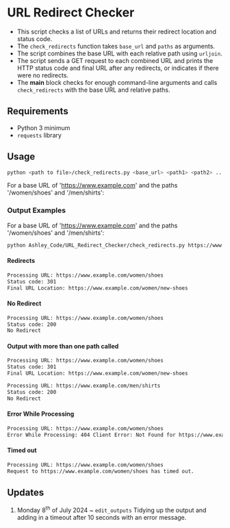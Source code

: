 # URL Redirect Checker

* This script checks a list of URLs and returns their redirect location and status code.
* The `check_redirects` function takes `base_url` and `paths` as arguments.
* The script combines the base URL with each relative path using `urljoin`.
* The script sends a GET request to each combined URL and prints the HTTP status code and final URL after any redirects, or indicates if there were no redirects.
* The __main__ block checks for enough command-line arguments and calls `check_redirects` with the base URL and relative paths.

## Requirements

- Python 3 minimum 
- `requests` library

## Usage

```bash
python <path to file>/check_redirects.py <base_url> <path1> <path2> ...
```
For a base URL of 'https://www.example.com' and the paths '/women/shoes' and '/men/shirts':

### Output Examples
For a base URL of 'https://www.example.com' and the paths '/women/shoes' and '/men/shirts':
```bash
python Ashley_Code/URL_Redirect_Checker/check_redirects.py https://www.example.com /women/shoes /men/shirts
```
#### Redirects
```bash
Processing URL: https://www.example.com/women/shoes
Status code: 301
Final URL Location: https://www.example.com/women/new-shoes
```
#### No Redirect
```bash
Processing URL: https://www.example.com/women/shoes
Status code: 200
No Redirect
```
#### Output with more than one path called
```bash
Processing URL: https://www.example.com/women/shoes
Status code: 301
Final URL Location: https://www.example.com/women/new-shoes

Processing URL: https://www.example.com/men/shirts
Status code: 200
No Redirect
```
#### Error While Processing
```bash
Processing URL: https://www.example.com/women/shoes
Error While Processing: 404 Client Error: Not Found for https://www.example.com/women/shoes
```
#### Timed out
```bash
Processing URL: https://www.example.com/women/shoes
Request to https://www.example.com/women/shoes has timed out.
```
## Updates
1. Monday 8<sup>th</sup> of July 2024 ~ `edit_outputs` Tidying up the output and adding in a timeout after 10 seconds with an error message.